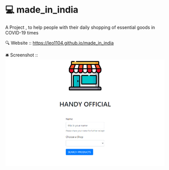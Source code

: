 # 	:computer:  made_in_india


A Project , to help people with their daily shopping of essential goods in COVID-19 times


:mag:	 Website :: https://leo1104.github.io/made_in_india


:bellhop_bell: Screenshot :: ![Login Page Screenshot](/Screenshot_login_page.png)


